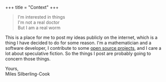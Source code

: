 +++
title = "Context"
+++

> I'm interested in things <br/>
> I'm not a real doctor <br/>
> But I am a real worm

This is a place for me to post my ideas publicly on the internet, which is a thing I have decided to do for some reason. I'm a mathematician and a software developer, I contribute to some [open source projects][1], and I care a lot about speculative fiction. So the things I post are probably going to concern those things.

Yours, <br/> Miles Silberling-Cook

[1]: https://github.com/bevyengine/bevy
